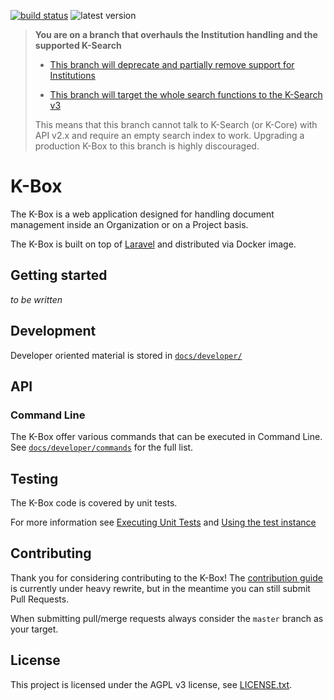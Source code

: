 [![build status](https://git.klink.asia/main/k-box/badges/master/build.svg)](https://git.klink.asia/main/k-box/commits/master) ![latest version](https://img.shields.io/badge/version-0.18.0-blue.svg)


> **You are on a branch that overhauls the Institution handling and the supported K-Search**
>
> - [This branch will deprecate and partially remove support for Institutions](https://git.klink.asia/coordination/development/issues/348)
>
> - [This branch will target the whole search functions to the K-Search v3](https://git.klink.asia/coordination/development/issues/284)
> 
> This means that this branch cannot talk to K-Search (or K-Core) with API v2.x and require an empty search index to work. Upgrading a production K-Box to this branch is highly discouraged.


# K-Box

The K-Box is a web application designed for handling document management inside an Organization or on a Project basis.

The K-Box is built on top of [Laravel](https://laravel.com/) and distributed via Docker image.

## Getting started

_to be written_

## Development

Developer oriented material is stored in [`docs/developer/`](./docs/developer/)

## API

### Command Line

The K-Box offer various commands that can be executed in Command Line. 
See [`docs/developer/commands`](./docs/developer/commands/index.md) for the full list.


## Testing

The K-Box code is covered by unit tests.

For more information see [Executing Unit Tests](./docs/developer/testing/unit-tests.md) and [Using the test instance](./docs/developer/testing/test-instance.md)

## Contributing

Thank you for considering contributing to the K-Box! The [contribution guide](./contributing.md) is currently under heavy rewrite, but in the meantime you can still submit Pull Requests.

When submitting pull/merge requests always consider the `master` branch as your target.

## License

This project is licensed under the AGPL v3 license, see [LICENSE.txt](./LICENSE.txt).


